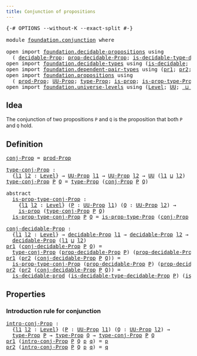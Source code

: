 ```yaml
---
title: Conjunction of propositions
---
```


<pre class="Agda"><a id="53" class="Symbol">{-#</a> <a id="57" class="Keyword">OPTIONS</a> <a id="65" class="Pragma">--without-K</a> <a id="77" class="Pragma">--exact-split</a> <a id="91" class="Symbol">#-}</a>

<a id="96" class="Keyword">module</a> <a id="103" href="foundation.conjunction.html" class="Module">foundation.conjunction</a> <a id="126" class="Keyword">where</a>

<a id="133" class="Keyword">open</a> <a id="138" class="Keyword">import</a> <a id="145" href="foundation.decidable-propositions.html" class="Module">foundation.decidable-propositions</a> <a id="179" class="Keyword">using</a>
  <a id="187" class="Symbol">(</a> <a id="189" href="foundation-core.decidable-propositions.html#646" class="Function">decidable-Prop</a><a id="203" class="Symbol">;</a> <a id="205" href="foundation-core.decidable-propositions.html#795" class="Function">prop-decidable-Prop</a><a id="224" class="Symbol">;</a> <a id="226" href="foundation-core.decidable-propositions.html#1102" class="Function">is-decidable-type-decidable-Prop</a><a id="258" class="Symbol">)</a>
<a id="260" class="Keyword">open</a> <a id="265" class="Keyword">import</a> <a id="272" href="foundation.decidable-types.html" class="Module">foundation.decidable-types</a> <a id="299" class="Keyword">using</a> <a id="305" class="Symbol">(</a><a id="306" href="foundation.decidable-types.html#1918" class="Function">is-decidable</a><a id="318" class="Symbol">;</a> <a id="320" href="foundation.decidable-types.html#3336" class="Function">is-decidable-prod</a><a id="337" class="Symbol">)</a>
<a id="339" class="Keyword">open</a> <a id="344" class="Keyword">import</a> <a id="351" href="foundation.dependent-pair-types.html" class="Module">foundation.dependent-pair-types</a> <a id="383" class="Keyword">using</a> <a id="389" class="Symbol">(</a><a id="390" href="foundation-core.dependent-pair-types.html#605" class="Field">pr1</a><a id="393" class="Symbol">;</a> <a id="395" href="foundation-core.dependent-pair-types.html#617" class="Field">pr2</a><a id="398" class="Symbol">;</a> <a id="400" href="foundation-core.dependent-pair-types.html#588" class="InductiveConstructor">pair</a><a id="404" class="Symbol">)</a>
<a id="406" class="Keyword">open</a> <a id="411" class="Keyword">import</a> <a id="418" href="foundation.propositions.html" class="Module">foundation.propositions</a> <a id="442" class="Keyword">using</a>
  <a id="450" class="Symbol">(</a> <a id="452" href="foundation-core.propositions.html#5874" class="Function">prod-Prop</a><a id="461" class="Symbol">;</a> <a id="463" href="foundation-core.propositions.html#1393" class="Function">UU-Prop</a><a id="470" class="Symbol">;</a> <a id="472" href="foundation-core.propositions.html#1495" class="Function">type-Prop</a><a id="481" class="Symbol">;</a> <a id="483" href="foundation-core.propositions.html#1309" class="Function">is-prop</a><a id="490" class="Symbol">;</a> <a id="492" href="foundation-core.propositions.html#1562" class="Function">is-prop-type-Prop</a><a id="509" class="Symbol">)</a>
<a id="511" class="Keyword">open</a> <a id="516" class="Keyword">import</a> <a id="523" href="foundation.universe-levels.html" class="Module">foundation.universe-levels</a> <a id="550" class="Keyword">using</a> <a id="556" class="Symbol">(</a><a id="557" href="Agda.Primitive.html#597" class="Postulate">Level</a><a id="562" class="Symbol">;</a> <a id="564" href="foundation-core.universe-levels.html#235" class="Primitive">UU</a><a id="566" class="Symbol">;</a> <a id="568" href="Agda.Primitive.html#810" class="Primitive Operator">_⊔_</a><a id="571" class="Symbol">)</a>
</pre>
## Idea

The conjunction of two propositions `P` and `Q` is the proposition that both `P` and `Q` hold.

## Definition

<pre class="Agda"><a id="conj-Prop"></a><a id="706" href="foundation.conjunction.html#706" class="Function">conj-Prop</a> <a id="716" class="Symbol">=</a> <a id="718" href="foundation-core.propositions.html#5874" class="Function">prod-Prop</a>

<a id="type-conj-Prop"></a><a id="729" href="foundation.conjunction.html#729" class="Function">type-conj-Prop</a> <a id="744" class="Symbol">:</a>
  <a id="748" class="Symbol">{</a><a id="749" href="foundation.conjunction.html#749" class="Bound">l1</a> <a id="752" href="foundation.conjunction.html#752" class="Bound">l2</a> <a id="755" class="Symbol">:</a> <a id="757" href="Agda.Primitive.html#597" class="Postulate">Level</a><a id="762" class="Symbol">}</a> <a id="764" class="Symbol">→</a> <a id="766" href="foundation-core.propositions.html#1393" class="Function">UU-Prop</a> <a id="774" href="foundation.conjunction.html#749" class="Bound">l1</a> <a id="777" class="Symbol">→</a> <a id="779" href="foundation-core.propositions.html#1393" class="Function">UU-Prop</a> <a id="787" href="foundation.conjunction.html#752" class="Bound">l2</a> <a id="790" class="Symbol">→</a> <a id="792" href="foundation-core.universe-levels.html#235" class="Primitive">UU</a> <a id="795" class="Symbol">(</a><a id="796" href="foundation.conjunction.html#749" class="Bound">l1</a> <a id="799" href="Agda.Primitive.html#810" class="Primitive Operator">⊔</a> <a id="801" href="foundation.conjunction.html#752" class="Bound">l2</a><a id="803" class="Symbol">)</a>
<a id="805" href="foundation.conjunction.html#729" class="Function">type-conj-Prop</a> <a id="820" href="foundation.conjunction.html#820" class="Bound">P</a> <a id="822" href="foundation.conjunction.html#822" class="Bound">Q</a> <a id="824" class="Symbol">=</a> <a id="826" href="foundation-core.propositions.html#1495" class="Function">type-Prop</a> <a id="836" class="Symbol">(</a><a id="837" href="foundation.conjunction.html#706" class="Function">conj-Prop</a> <a id="847" href="foundation.conjunction.html#820" class="Bound">P</a> <a id="849" href="foundation.conjunction.html#822" class="Bound">Q</a><a id="850" class="Symbol">)</a>

<a id="853" class="Keyword">abstract</a>
  <a id="is-prop-type-conj-Prop"></a><a id="864" href="foundation.conjunction.html#864" class="Function">is-prop-type-conj-Prop</a> <a id="887" class="Symbol">:</a>
    <a id="893" class="Symbol">{</a><a id="894" href="foundation.conjunction.html#894" class="Bound">l1</a> <a id="897" href="foundation.conjunction.html#897" class="Bound">l2</a> <a id="900" class="Symbol">:</a> <a id="902" href="Agda.Primitive.html#597" class="Postulate">Level</a><a id="907" class="Symbol">}</a> <a id="909" class="Symbol">(</a><a id="910" href="foundation.conjunction.html#910" class="Bound">P</a> <a id="912" class="Symbol">:</a> <a id="914" href="foundation-core.propositions.html#1393" class="Function">UU-Prop</a> <a id="922" href="foundation.conjunction.html#894" class="Bound">l1</a><a id="924" class="Symbol">)</a> <a id="926" class="Symbol">(</a><a id="927" href="foundation.conjunction.html#927" class="Bound">Q</a> <a id="929" class="Symbol">:</a> <a id="931" href="foundation-core.propositions.html#1393" class="Function">UU-Prop</a> <a id="939" href="foundation.conjunction.html#897" class="Bound">l2</a><a id="941" class="Symbol">)</a> <a id="943" class="Symbol">→</a>
    <a id="949" href="foundation-core.propositions.html#1309" class="Function">is-prop</a> <a id="957" class="Symbol">(</a><a id="958" href="foundation.conjunction.html#729" class="Function">type-conj-Prop</a> <a id="973" href="foundation.conjunction.html#910" class="Bound">P</a> <a id="975" href="foundation.conjunction.html#927" class="Bound">Q</a><a id="976" class="Symbol">)</a>
  <a id="980" href="foundation.conjunction.html#864" class="Function">is-prop-type-conj-Prop</a> <a id="1003" href="foundation.conjunction.html#1003" class="Bound">P</a> <a id="1005" href="foundation.conjunction.html#1005" class="Bound">Q</a> <a id="1007" class="Symbol">=</a> <a id="1009" href="foundation-core.propositions.html#1562" class="Function">is-prop-type-Prop</a> <a id="1027" class="Symbol">(</a><a id="1028" href="foundation.conjunction.html#706" class="Function">conj-Prop</a> <a id="1038" href="foundation.conjunction.html#1003" class="Bound">P</a> <a id="1040" href="foundation.conjunction.html#1005" class="Bound">Q</a><a id="1041" class="Symbol">)</a>

<a id="conj-decidable-Prop"></a><a id="1044" href="foundation.conjunction.html#1044" class="Function">conj-decidable-Prop</a> <a id="1064" class="Symbol">:</a>
  <a id="1068" class="Symbol">{</a><a id="1069" href="foundation.conjunction.html#1069" class="Bound">l1</a> <a id="1072" href="foundation.conjunction.html#1072" class="Bound">l2</a> <a id="1075" class="Symbol">:</a> <a id="1077" href="Agda.Primitive.html#597" class="Postulate">Level</a><a id="1082" class="Symbol">}</a> <a id="1084" class="Symbol">→</a> <a id="1086" href="foundation-core.decidable-propositions.html#646" class="Function">decidable-Prop</a> <a id="1101" href="foundation.conjunction.html#1069" class="Bound">l1</a> <a id="1104" class="Symbol">→</a> <a id="1106" href="foundation-core.decidable-propositions.html#646" class="Function">decidable-Prop</a> <a id="1121" href="foundation.conjunction.html#1072" class="Bound">l2</a> <a id="1124" class="Symbol">→</a>
  <a id="1128" href="foundation-core.decidable-propositions.html#646" class="Function">decidable-Prop</a> <a id="1143" class="Symbol">(</a><a id="1144" href="foundation.conjunction.html#1069" class="Bound">l1</a> <a id="1147" href="Agda.Primitive.html#810" class="Primitive Operator">⊔</a> <a id="1149" href="foundation.conjunction.html#1072" class="Bound">l2</a><a id="1151" class="Symbol">)</a>
<a id="1153" href="foundation-core.dependent-pair-types.html#605" class="Field">pr1</a> <a id="1157" class="Symbol">(</a><a id="1158" href="foundation.conjunction.html#1044" class="Function">conj-decidable-Prop</a> <a id="1178" href="foundation.conjunction.html#1178" class="Bound">P</a> <a id="1180" href="foundation.conjunction.html#1180" class="Bound">Q</a><a id="1181" class="Symbol">)</a> <a id="1183" class="Symbol">=</a>
  <a id="1187" href="foundation.conjunction.html#729" class="Function">type-conj-Prop</a> <a id="1202" class="Symbol">(</a><a id="1203" href="foundation-core.decidable-propositions.html#795" class="Function">prop-decidable-Prop</a> <a id="1223" href="foundation.conjunction.html#1178" class="Bound">P</a><a id="1224" class="Symbol">)</a> <a id="1226" class="Symbol">(</a><a id="1227" href="foundation-core.decidable-propositions.html#795" class="Function">prop-decidable-Prop</a> <a id="1247" href="foundation.conjunction.html#1180" class="Bound">Q</a><a id="1248" class="Symbol">)</a>
<a id="1250" href="foundation-core.dependent-pair-types.html#605" class="Field">pr1</a> <a id="1254" class="Symbol">(</a><a id="1255" href="foundation-core.dependent-pair-types.html#617" class="Field">pr2</a> <a id="1259" class="Symbol">(</a><a id="1260" href="foundation.conjunction.html#1044" class="Function">conj-decidable-Prop</a> <a id="1280" href="foundation.conjunction.html#1280" class="Bound">P</a> <a id="1282" href="foundation.conjunction.html#1282" class="Bound">Q</a><a id="1283" class="Symbol">))</a> <a id="1286" class="Symbol">=</a>
  <a id="1290" href="foundation.conjunction.html#864" class="Function">is-prop-type-conj-Prop</a> <a id="1313" class="Symbol">(</a><a id="1314" href="foundation-core.decidable-propositions.html#795" class="Function">prop-decidable-Prop</a> <a id="1334" href="foundation.conjunction.html#1280" class="Bound">P</a><a id="1335" class="Symbol">)</a> <a id="1337" class="Symbol">(</a><a id="1338" href="foundation-core.decidable-propositions.html#795" class="Function">prop-decidable-Prop</a> <a id="1358" href="foundation.conjunction.html#1282" class="Bound">Q</a><a id="1359" class="Symbol">)</a>
<a id="1361" href="foundation-core.dependent-pair-types.html#617" class="Field">pr2</a> <a id="1365" class="Symbol">(</a><a id="1366" href="foundation-core.dependent-pair-types.html#617" class="Field">pr2</a> <a id="1370" class="Symbol">(</a><a id="1371" href="foundation.conjunction.html#1044" class="Function">conj-decidable-Prop</a> <a id="1391" href="foundation.conjunction.html#1391" class="Bound">P</a> <a id="1393" href="foundation.conjunction.html#1393" class="Bound">Q</a><a id="1394" class="Symbol">))</a> <a id="1397" class="Symbol">=</a>
  <a id="1401" href="foundation.decidable-types.html#3336" class="Function">is-decidable-prod</a> <a id="1419" class="Symbol">(</a><a id="1420" href="foundation-core.decidable-propositions.html#1102" class="Function">is-decidable-type-decidable-Prop</a> <a id="1453" href="foundation.conjunction.html#1391" class="Bound">P</a><a id="1454" class="Symbol">)</a> <a id="1456" class="Symbol">(</a><a id="1457" href="foundation-core.decidable-propositions.html#1102" class="Function">is-decidable-type-decidable-Prop</a> <a id="1490" href="foundation.conjunction.html#1393" class="Bound">Q</a><a id="1491" class="Symbol">)</a>
</pre>
## Properties

### Introduction rule for conjunction

<pre class="Agda"><a id="intro-conj-Prop"></a><a id="1556" href="foundation.conjunction.html#1556" class="Function">intro-conj-Prop</a> <a id="1572" class="Symbol">:</a>
  <a id="1576" class="Symbol">{</a><a id="1577" href="foundation.conjunction.html#1577" class="Bound">l1</a> <a id="1580" href="foundation.conjunction.html#1580" class="Bound">l2</a> <a id="1583" class="Symbol">:</a> <a id="1585" href="Agda.Primitive.html#597" class="Postulate">Level</a><a id="1590" class="Symbol">}</a> <a id="1592" class="Symbol">(</a><a id="1593" href="foundation.conjunction.html#1593" class="Bound">P</a> <a id="1595" class="Symbol">:</a> <a id="1597" href="foundation-core.propositions.html#1393" class="Function">UU-Prop</a> <a id="1605" href="foundation.conjunction.html#1577" class="Bound">l1</a><a id="1607" class="Symbol">)</a> <a id="1609" class="Symbol">(</a><a id="1610" href="foundation.conjunction.html#1610" class="Bound">Q</a> <a id="1612" class="Symbol">:</a> <a id="1614" href="foundation-core.propositions.html#1393" class="Function">UU-Prop</a> <a id="1622" href="foundation.conjunction.html#1580" class="Bound">l2</a><a id="1624" class="Symbol">)</a> <a id="1626" class="Symbol">→</a>
  <a id="1630" href="foundation-core.propositions.html#1495" class="Function">type-Prop</a> <a id="1640" href="foundation.conjunction.html#1593" class="Bound">P</a> <a id="1642" class="Symbol">→</a> <a id="1644" href="foundation-core.propositions.html#1495" class="Function">type-Prop</a> <a id="1654" href="foundation.conjunction.html#1610" class="Bound">Q</a> <a id="1656" class="Symbol">→</a> <a id="1658" href="foundation.conjunction.html#729" class="Function">type-conj-Prop</a> <a id="1673" href="foundation.conjunction.html#1593" class="Bound">P</a> <a id="1675" href="foundation.conjunction.html#1610" class="Bound">Q</a>
<a id="1677" href="foundation-core.dependent-pair-types.html#605" class="Field">pr1</a> <a id="1681" class="Symbol">(</a><a id="1682" href="foundation.conjunction.html#1556" class="Function">intro-conj-Prop</a> <a id="1698" href="foundation.conjunction.html#1698" class="Bound">P</a> <a id="1700" href="foundation.conjunction.html#1700" class="Bound">Q</a> <a id="1702" href="foundation.conjunction.html#1702" class="Bound">p</a> <a id="1704" href="foundation.conjunction.html#1704" class="Bound">q</a><a id="1705" class="Symbol">)</a> <a id="1707" class="Symbol">=</a> <a id="1709" href="foundation.conjunction.html#1702" class="Bound">p</a>
<a id="1711" href="foundation-core.dependent-pair-types.html#617" class="Field">pr2</a> <a id="1715" class="Symbol">(</a><a id="1716" href="foundation.conjunction.html#1556" class="Function">intro-conj-Prop</a> <a id="1732" href="foundation.conjunction.html#1732" class="Bound">P</a> <a id="1734" href="foundation.conjunction.html#1734" class="Bound">Q</a> <a id="1736" href="foundation.conjunction.html#1736" class="Bound">p</a> <a id="1738" href="foundation.conjunction.html#1738" class="Bound">q</a><a id="1739" class="Symbol">)</a> <a id="1741" class="Symbol">=</a> <a id="1743" href="foundation.conjunction.html#1738" class="Bound">q</a>
</pre>